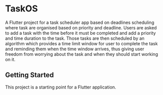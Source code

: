 # TaskOS

A Flutter project for a task scheduler app based on deadlines scheduling 
where task are organised based on priority and deadline.
Users are asked to add a task with the time before it must be completed and add a priority and time duration to the task.
Those tasks are then scheduled by an algorithm which provides a time limit window 
for user to complete the task and reminding them when the time window arrives, thus giving user 
freedom from worrying about the task and when they should start working on it.

## Getting Started

This project is a starting point for a Flutter application.

